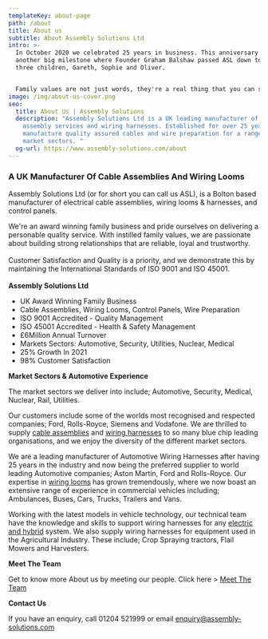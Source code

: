 ```yaml
---
templateKey: about-page
path: /about
title: About us
subtitle: About Assembly Solutions Ltd
intro: >-
  In October 2020 we celebrated 25 years in business. This anniversary followed
  another big milestone where Founder Graham Balshaw passed ASL down to his
  three children, Gareth, Sophie and Oliver.


  Family values are not just words, they're a real thing that you can see when walking around the factory. We work together as a team, sharing the same vision, values and goals.
image: /img/about-us-cover.png
seo:
  title: About Us | Assembly Solutions
  description: "Assembly Solutions Ltd is a UK leading manufacturer of cable
    assembly services and wiring harnesses. Established for over 25 years, we
    manufacture quality assured cables and wire preparation for a range of
    market sectors. "
  og-url: https://www.assembly-solutions.com/about
---
```

### A UK Manufacturer Of Cable Assemblies And Wiring Looms

Assembly Solutions Ltd (or for short you can call us ASL), is a Bolton based manufacturer of electrical cable assemblies, wiring looms & harnesses, and control panels.

We're an award winning family business and pride ourselves on delivering a personable quality service. With instilled family values, we are passionate about building strong relationships that are reliable, loyal and trustworthy. \
\
Customer Satisfaction and Quality is a priority, and we demonstrate this by maintaining the International Standards of ISO 9001 and ISO 45001. \
\
**Assembly Solutions Ltd**

* UK Award Winning Family Business
* Cable Assemblies, Wiring Looms, Control Panels, Wire Preparation
* ISO 9001 Accredited - Quality Management
* ISO 45001 Accredited - Health & Safety Management
* £6Million Annual Turnover
* Markets Sectors: Automotive, Security, Utilities, Nuclear, Medical
* 25% Growth In 2021
* 98% Customer Satisfaction

**Market Sectors & Automotive Experience**

The market sectors we deliver into include; Automotive, Security, Medical, Nuclear, Rail, Utilities.

Our customers include some of the worlds most recognised and respected companies; Ford, Rolls-Royce, Siemens and Vodafone. We are thrilled to supply [cable assemblies](https://www.assembly-solutions.com/cable-assemblies) and [wiring harnesses](https://www.assembly-solutions.com/wiring-harness) to so many blue chip leading organisations, and we enjoy the diversity of the different market sectors.

We are a leading manufacturer of Automotive Wiring Harnesses after having 25 years in the industry and now being the preferred supplier to world leading Automotive companies; Aston Martin, Ford and Rolls-Royce. Our expertise in [wiring looms](https://www.assembly-solutions.com/wiring-loom) has grown tremendously, where we now boast an extensive range of experience in commercial vehicles including; Ambulances, Buses, Cars, Trucks, Trailers and Vans.

Working with the latest models in vehicle technology, our technical team have the knowledge and skills to support wiring harnesses for any [electric and hybrid](https://www.assembly-solutions.com/electric-vehicle-and-hybrid-vehicle-wiring-harnesses) system. We also supply wiring harnesses for equipment used in the Agricultural Industry. These include; Crop Spraying tractors, Flail Mowers and Harvesters.

**Meet The Team**

Get to know more About us by meeting our people. Click here > [Meet The Team](https://www.assembly-solutions.com/team)

**Contact Us**

If you have an enquiry, call 01204 521999 or email enquiry@assembly-solutions.com
